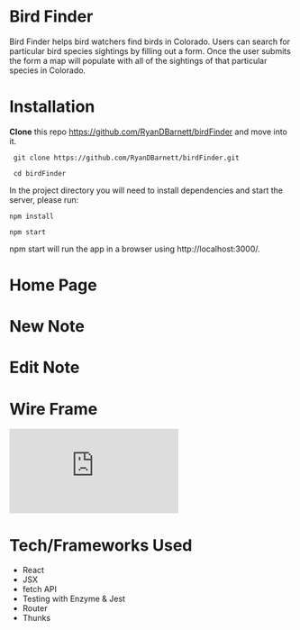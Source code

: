 # Bird Finder

Bird Finder helps bird watchers find birds in Colorado. Users can search for particular bird species sightings by filling out a form. Once the user submits the form a map will populate with all of the sightings of that particular species in Colorado.

# Installation

**Clone** this repo https://github.com/RyanDBarnett/birdFinder and move into it.

``` git clone https://github.com/RyanDBarnett/birdFinder.git```

``` cd birdFinder```

In the project directory you will need to install dependencies and start the server, please run:

```npm install```

```npm start```

npm start will run the app in a browser using http://localhost:3000/. 

# Home Page

# New Note

# Edit Note

# Wire Frame

![WireFrame](https://github.com/RyanDBarnett/birdFinder/blob/master/src/media/wire-frame.pdf)

# Tech/Frameworks Used

* React
* JSX
* fetch API
* Testing with Enzyme & Jest
* Router
* Thunks 
